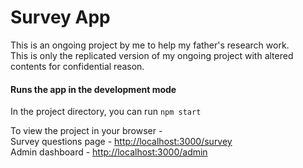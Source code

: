 # Survey App

This is an ongoing project by me to help my father's research work.\
This is only the replicated version of my ongoing project with altered contents for confidential reason.

#### Runs the app in the development mode

In the project directory, you can run `npm start`

To view the project in your browser -\
Survey questions page - [http://localhost:3000/survey](http://localhost:3000/survey)\
Admin dashboard - [http://localhost:3000/admin](http://localhost:3000/admin)
